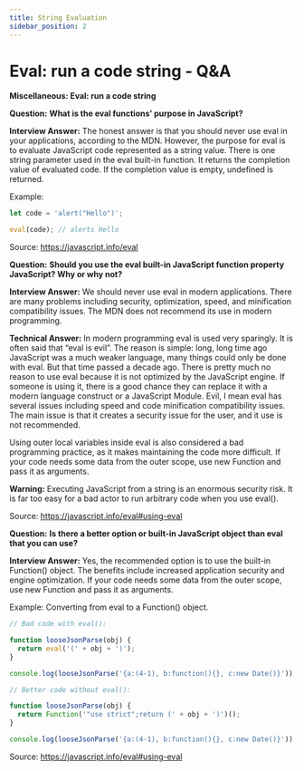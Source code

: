 ```yaml
---
title: String Evaluation
sidebar_position: 2
---
```


# Eval: run a code string - Q&A

**Miscellaneous: Eval: run a code string**

**Question:** **What is the eval functions’ purpose in JavaScript?**

**Interview Answer:** The honest answer is that you should never use eval in your applications, according to the MDN. However, the purpose for eval is to evaluate JavaScript code represented as a string value. There is one string parameter used in the eval built-in function. It returns the completion value of evaluated code. If the completion value is empty, undefined is returned.

Example:

```js
let code = 'alert("Hello")';

eval(code); // alerts Hello
```

Source: <https://javascript.info/eval>

**Question:** **Should you use the eval built-in JavaScript function property JavaScript? Why or why not?**

**Interview Answer:** We should never use eval in modern applications. There are many problems including security, optimization, speed, and minification compatibility issues. The MDN does not recommend its use in modern programming.

**Technical Answer:** In modern programming eval is used very sparingly. It is often said that “eval is evil”. The reason is simple: long, long time ago JavaScript was a much weaker language, many things could only be done with eval. But that time passed a decade ago. There is pretty much no reason to use eval because it is not optimized by the JavaScript engine. If someone is using it, there is a good chance they can replace it with a modern language construct or a JavaScript Module. Evil, I mean eval has several issues including speed and code minification compatibility issues. The main issue is that it creates a security issue for the user, and it use is not recommended.

Using outer local variables inside eval is also considered a bad programming practice, as it makes maintaining the code more difficult. If your code needs some data from the outer scope, use new Function and pass it as arguments.

**Warning:** Executing JavaScript from a string is an enormous security risk. It is far too easy for a bad actor to run arbitrary code when you use eval().

Source: <https://javascript.info/eval#using-eval>

**Question:** **Is there a better option or built-in JavaScript object than eval that you can use?**

**Interview Answer:** Yes, the recommended option is to use the built-in Function() object. The benefits include increased application security and engine optimization. If your code needs some data from the outer scope, use new Function and pass it as arguments.

Example: Converting from eval to a Function() object.

```js
// Bad code with eval():

function looseJsonParse(obj) {
  return eval('(' + obj + ')');
}

console.log(looseJsonParse('{a:(4-1), b:function(){}, c:new Date()}'));

// Better code without eval():

function looseJsonParse(obj) {
  return Function('"use strict";return (' + obj + ')')();
}

console.log(looseJsonParse('{a:(4-1), b:function(){}, c:new Date()}'));
```

Source: <https://javascript.info/eval#using-eval>
